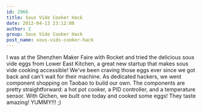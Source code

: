 ```yaml
---
id: 2966
title: Sous Vide Cooker Hack
date: 2012-04-13 23:12:08
author: 2
group: Sous Vide Cooker Hack
post_name: sous-vids-cooker-hack
---
```


I was at the Shenzhen Maker Faire with Rocket and tried the delicious sous vide eggs from Lower East Kitchen, a great new startup that makes sous vide cooking accessible! We've been craving those eggs ever since we got back and can't wait for their machine. As dedicated hackers, we went component shopping on Taobao to build our own. The components are pretty straightforward: a hot pot cooker, a PID controller, and a temperature sensor. With Qichen, we built one today and cooked some eggs! They taste amazing! YUMMY!!! ;) 
